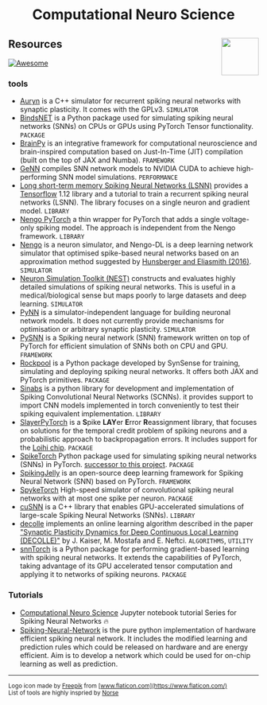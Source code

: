 <h1 align="center">Computational Neuro Science</h1>

## Resources <img align="right" src="./assets/README/logo.svg" width="75px" >
[![Awesome](https://cdn.rawgit.com/sindresorhus/awesome/d7305f38d29fed78fa85652e3a63e154dd8e8829/media/badge.svg)](https://github.com/sindresorhus/awesome)

### tools
* [Auryn](https://github.com/fzenke/auryn) is a C++ simulator for recurrent spiking neural networks with synaptic plasticity. It comes with the GPLv3. `SIMULATOR`
* [BindsNET](https://github.com/BindsNET/bindsnet) is a Python package used for simulating spiking neural networks (SNNs) on CPUs or GPUs using PyTorch Tensor functionality. `PACKAGE`
* [BrainPy](https://github.com/PKU-NIP-Lab/BrainPy) is an integrative framework for computational neuroscience and brain-inspired computation based on Just-In-Time (JIT) compilation (built on the top of JAX and Numba). `FRAMEWORK`
* [GeNN](http://genn-team.github.io/genn/) compiles SNN network models to NVIDIA CUDA to achieve high-performing SNN model simulations. `PERFORMANCE`
* [Long short-term memory Spiking Neural Networks (LSNN)](https://github.com/IGITUGraz/LSNN-official) provides a [Tensorflow](https://www.tensorflow.org/) 1.12 library and a tutorial to train a recurrent spiking neural networks (LSNN). The library focuses on a single neuron and gradient model. `LIBRARY`
* [Nengo PyTorch](https://github.com/nengo/pytorch-spiking) a thin wrapper for PyTorch that adds a single voltage-only spiking model. The approach is independent from the Nengo framework. `LIBRARY`
* [Nengo](https://www.nengo.ai/nengo-dl/introduction.html) is a neuron simulator, and Nengo-DL is a deep learning network simulator that optimised spike-based neural networks based on an approximation method suggested by [Hunsberger and Eliasmith (2016)](https://arxiv.org/abs/1611.05141). `SIMULATOR`
* [Neuron Simulation Toolkit (NEST)](https://nest-simulator.org) constructs and evaluates highly detailed simulations of spiking neural networks. This is useful in a medical/biological sense but maps poorly to large datasets and deep learning. `SIMULATOR`
* [PyNN](http://neuralensemble.org/docs/PyNN/) is a simulator-independent language for building neuronal network models. It does not currently provide mechanisms for optimisation or arbitrary synaptic plasticity. `SIMULATOR`
* [PySNN](https://github.com/BasBuller/PySNN/) is a Spiking neural network (SNN) framework written on top of PyTorch for efficient simulation of SNNs both on CPU and GPU. `FRAMEWORK`
* [Rockpool](https://gitlab.com/aiCTX/rockpool) is a Python package developed by SynSense for training, simulating and deploying spiking neural networks. It offers both JAX and PyTorch primitives. `PACKAGE`
* [Sinabs](https://gitlab.com/synsense/sinabs) is a python library for development and implementation of Spiking Convolutional Neural Networks (SCNNs). it provides support to import CNN models implemented in torch conveniently to test their spiking equivalent implementation. `LIBRARY`
* [SlayerPyTorch](https://github.com/bamsumit/slayerPytorch) is a **S**pike **LAY**er **E**rror **R**eassignment library, that focuses on solutions for the temporal credit problem of spiking neurons and a probabilistic approach to backpropagation errors. It includes support for the [Loihi chip](https://en.wikichip.org/wiki/intel/loihi). `PACKAGE`
* [SpikeTorch](https://github.com/djsaunde/spiketorch) Python package used for simulating spiking neural networks (SNNs) in PyTorch. [successor to this project](https://github.com/BINDS-LAB-UMASS/bindsnet). `PACKAGE`  
* [SpikingJelly](https://github.com/fangwei123456/spikingjelly) is an open-source deep learning framework for Spiking Neural Network (SNN) based on PyTorch. `FRAMEWORK`
* [SpykeTorch](https://github.com/miladmozafari/SpykeTorch) High-speed simulator of convolutional spiking neural networks with at most one spike per neuron. `PACKAGE`
* [cuSNN](https://github.com/tudelft/cuSNN) is a C++ library that enables GPU-accelerated simulations of large-scale Spiking Neural Networks (SNNs). `LIBRARY`
* [decolle](https://github.com/nmi-lab/decolle-public) implements an online learning algorithm described in the paper ["Synaptic Plasticity Dynamics for Deep Continuous Local Learning (DECOLLE)"](https://arxiv.org/abs/1811.10766) by J. Kaiser, M. Mostafa and E. Neftci. `ALGORITHMS`, `UTILITY`
* [snnTorch](https://github.com/jeshraghian/snntorch) is a Python package for performing gradient-based learning with spiking neural networks. It extends the capabilities of PyTorch, taking advantage of its GPU accelerated tensor computation and applying it to networks of spiking neurons. `PACKAGE`


### Tutorials
* [Computational Neuro Science](/tutorials.md) Jupyter notebook tutorial Series for Spiking Neural Networks 🔥
* [Spiking-Neural-Network](https://github.com/Shikhargupta/Spiking-Neural-Network) is the pure python implementation of hardware efficient spiking neural network. It includes the modified learning and prediction rules which could be released on hardware and are energy efficient. Aim is to develop a network which could be used for on-chip learning as well as prediction.

---
<small>Logo icon made by [Freepik](https://www.flaticon.com/authors/freepik) from [www.flaticon.com](https://www.flaticon.com/)</small>  
<small>List of tools are highly inspried by [Norse](https://github.com/norse/norse)</small>
